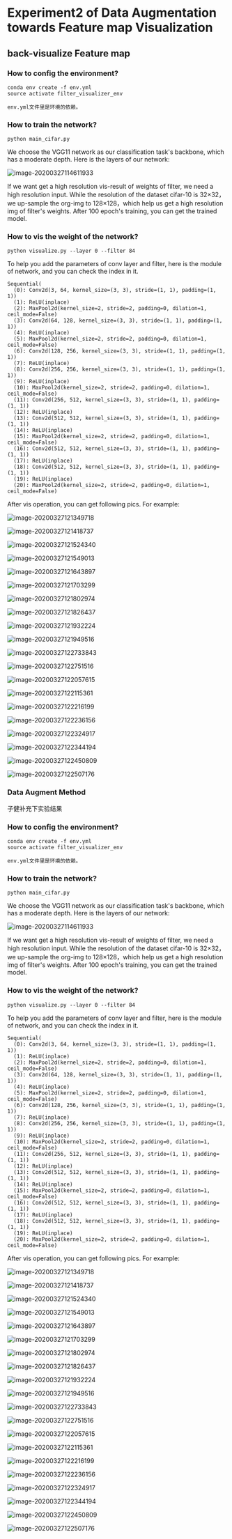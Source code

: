 # Experiment2 of Data Augmentation towards Feature map Visualization

## back-visualize Feature map

### How to config the environment?

```
conda env create -f env.yml
source activate filter_visualizer_env
```

```
env.yml文件里是环境的依赖。
```

### How to train the network?

```
python main_cifar.py
```

We choose the VGG11 network as our classification task's backbone, which has a moderate depth. Here is the layers of our network:

![image-20200327114611933](./imgs-readme/image-20200327114611933.png)

If we want get a high resolution vis-result of weights of filter, we need a high resolution input. While the resolution of the dataset cifar-10 is 32$\times$32，we up-sample the org-img to 128$\times$128，which help us get a high resolution img of filter's  weights. After 100 epoch's training, you can get the trained model. 

### How to vis the weight of the network?

```
python visualize.py --layer 0 --filter 84
```

To help you add the parameters of conv  layer and filter, here is the module of network, and you can check the index in it.

```
Sequential(
  (0): Conv2d(3, 64, kernel_size=(3, 3), stride=(1, 1), padding=(1, 1))
  (1): ReLU(inplace)
  (2): MaxPool2d(kernel_size=2, stride=2, padding=0, dilation=1, ceil_mode=False)
  (3): Conv2d(64, 128, kernel_size=(3, 3), stride=(1, 1), padding=(1, 1))
  (4): ReLU(inplace)
  (5): MaxPool2d(kernel_size=2, stride=2, padding=0, dilation=1, ceil_mode=False)
  (6): Conv2d(128, 256, kernel_size=(3, 3), stride=(1, 1), padding=(1, 1))
  (7): ReLU(inplace)
  (8): Conv2d(256, 256, kernel_size=(3, 3), stride=(1, 1), padding=(1, 1))
  (9): ReLU(inplace)
  (10): MaxPool2d(kernel_size=2, stride=2, padding=0, dilation=1, ceil_mode=False)
  (11): Conv2d(256, 512, kernel_size=(3, 3), stride=(1, 1), padding=(1, 1))
  (12): ReLU(inplace)
  (13): Conv2d(512, 512, kernel_size=(3, 3), stride=(1, 1), padding=(1, 1))
  (14): ReLU(inplace)
  (15): MaxPool2d(kernel_size=2, stride=2, padding=0, dilation=1, ceil_mode=False)
  (16): Conv2d(512, 512, kernel_size=(3, 3), stride=(1, 1), padding=(1, 1))
  (17): ReLU(inplace)
  (18): Conv2d(512, 512, kernel_size=(3, 3), stride=(1, 1), padding=(1, 1))
  (19): ReLU(inplace)
  (20): MaxPool2d(kernel_size=2, stride=2, padding=0, dilation=1, ceil_mode=False)
```

After vis operation, you can get following pics. For example:

![image-20200327121349718](imgs-readme/image-20200327121349718.png)

![image-20200327121418737](imgs-readme/image-20200327121418737.png)

![image-20200327121524340](imgs-readme/image-20200327121524340.png)

![image-20200327121549013](imgs-readme/image-20200327121549013.png)

![image-20200327121643897](imgs-readme/image-20200327121643897.png)

![image-20200327121703299](imgs-readme/image-20200327121703299.png)

![image-20200327121802974](imgs-readme/image-20200327121802974.png)

![image-20200327121826437](imgs-readme/image-20200327121826437.png)

![image-20200327121932224](imgs-readme/image-20200327121932224.png)

![image-20200327121949516](imgs-readme/image-20200327121949516.png)

![image-20200327122733843](imgs-readme/image-20200327122733843.png)

![image-20200327122751516](imgs-readme/image-20200327122751516.png)

![image-20200327122057615](imgs-readme/image-20200327122057615.png)



![image-20200327122115361](imgs-readme/image-20200327122115361.png)

![image-20200327122216199](imgs-readme/image-20200327122216199.png)

![image-20200327122236156](imgs-readme/image-20200327122236156.png)

![image-20200327122324917](imgs-readme/image-20200327122324917.png)

![image-20200327122344194](imgs-readme/image-20200327122344194.png)

![image-20200327122450809](imgs-readme/image-20200327122450809.png)

![image-20200327122507176](imgs-readme/image-20200327122507176.png)

### Data Augment Method

子健补充下实验结果

### How to config the environment?

```
conda env create -f env.yml
source activate filter_visualizer_env
```

```
env.yml文件里是环境的依赖。
```

### How to train the network?

```
python main_cifar.py
```

We choose the VGG11 network as our classification task's backbone, which has a moderate depth. Here is the layers of our network:

![image-20200327114611933](./imgs-readme/image-20200327114611933.png)

If we want get a high resolution vis-result of weights of filter, we need a high resolution input. While the resolution of the dataset cifar-10 is 32$\times$32，we up-sample the org-img to 128$\times$128，which help us get a high resolution img of filter's  weights. After 100 epoch's training, you can get the trained model. 

### How to vis the weight of the network?

```
python visualize.py --layer 0 --filter 84
```

To help you add the parameters of conv  layer and filter, here is the module of network, and you can check the index in it.

```
Sequential(
  (0): Conv2d(3, 64, kernel_size=(3, 3), stride=(1, 1), padding=(1, 1))
  (1): ReLU(inplace)
  (2): MaxPool2d(kernel_size=2, stride=2, padding=0, dilation=1, ceil_mode=False)
  (3): Conv2d(64, 128, kernel_size=(3, 3), stride=(1, 1), padding=(1, 1))
  (4): ReLU(inplace)
  (5): MaxPool2d(kernel_size=2, stride=2, padding=0, dilation=1, ceil_mode=False)
  (6): Conv2d(128, 256, kernel_size=(3, 3), stride=(1, 1), padding=(1, 1))
  (7): ReLU(inplace)
  (8): Conv2d(256, 256, kernel_size=(3, 3), stride=(1, 1), padding=(1, 1))
  (9): ReLU(inplace)
  (10): MaxPool2d(kernel_size=2, stride=2, padding=0, dilation=1, ceil_mode=False)
  (11): Conv2d(256, 512, kernel_size=(3, 3), stride=(1, 1), padding=(1, 1))
  (12): ReLU(inplace)
  (13): Conv2d(512, 512, kernel_size=(3, 3), stride=(1, 1), padding=(1, 1))
  (14): ReLU(inplace)
  (15): MaxPool2d(kernel_size=2, stride=2, padding=0, dilation=1, ceil_mode=False)
  (16): Conv2d(512, 512, kernel_size=(3, 3), stride=(1, 1), padding=(1, 1))
  (17): ReLU(inplace)
  (18): Conv2d(512, 512, kernel_size=(3, 3), stride=(1, 1), padding=(1, 1))
  (19): ReLU(inplace)
  (20): MaxPool2d(kernel_size=2, stride=2, padding=0, dilation=1, ceil_mode=False)
```

After vis operation, you can get following pics. For example:

![image-20200327121349718](imgs-readme/image-20200327121349718.png)

![image-20200327121418737](imgs-readme/image-20200327121418737.png)

![image-20200327121524340](imgs-readme/image-20200327121524340.png)

![image-20200327121549013](imgs-readme/image-20200327121549013.png)

![image-20200327121643897](imgs-readme/image-20200327121643897.png)

![image-20200327121703299](imgs-readme/image-20200327121703299.png)

![image-20200327121802974](imgs-readme/image-20200327121802974.png)

![image-20200327121826437](imgs-readme/image-20200327121826437.png)

![image-20200327121932224](imgs-readme/image-20200327121932224.png)

![image-20200327121949516](imgs-readme/image-20200327121949516.png)

![image-20200327122733843](imgs-readme/image-20200327122733843.png)

![image-20200327122751516](imgs-readme/image-20200327122751516.png)

![image-20200327122057615](imgs-readme/image-20200327122057615.png)



![image-20200327122115361](imgs-readme/image-20200327122115361.png)

![image-20200327122216199](imgs-readme/image-20200327122216199.png)

![image-20200327122236156](imgs-readme/image-20200327122236156.png)

![image-20200327122324917](imgs-readme/image-20200327122324917.png)

![image-20200327122344194](imgs-readme/image-20200327122344194.png)

![image-20200327122450809](imgs-readme/image-20200327122450809.png)

![image-20200327122507176](imgs-readme/image-20200327122507176.png)

